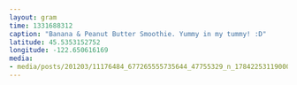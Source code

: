 ```yaml
---
layout: gram
time: 1331688312
caption: "Banana & Peanut Butter Smoothie. Yummy in my tummy! :D"
latitude: 45.5353152752
longitude: -122.650616169
media:
- media/posts/201203/11176484_677265555735644_47755329_n_17842253119000351.jpg
---
```


